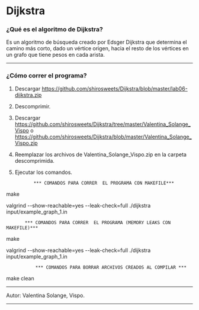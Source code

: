 # Dijkstra
### ¿Qué es el algoritmo de Dijkstra?

 Es un algoritmo de búsqueda creado por Edsger Dijkstra que determina el camino más corto, dado un vértice origen, hacia el resto de los vértices en un grafo que tiene pesos en cada arista.

-------------------------------------------------------------------------------------------------------------------
### ¿Cómo correr el programa?
1) Descargar https://github.com/shirosweets/Dijkstra/blob/master/lab06-dijkstra.zip
2) Descomprimir.
3) Descargar https://github.com/shirosweets/Dijkstra/tree/master/Valentina_Solange_Vispo o https://github.com/shirosweets/Dijkstra/blob/master/Valentina_Solange_Vispo.zip
4) Reemplazar los archivos de Valentina_Solange_Vispo.zip en la carpeta descomprimida.
5) Ejecutar los comandos.

			  *** COMANDOS PARA CORRER  EL PROGRAMA CON MAKEFILE***
make

valgrind --show-reachable=yes --leak-check=full ./dijkstra input/example_graph_1.in

		   *** COMANDOS PARA CORRER  EL PROGRAMA (MEMORY LEAKS CON MAKEFILE)***
make

valgrind --show-reachable=yes --leak-check=full ./dijkstra input/example_graph_1.in

		       *** COMANDOS PARA BORRAR ARCHIVOS CREADOS AL COMPILAR ***
		       
make clean

-------------------------------------------------------------------------------------------------------------------

Autor: Valentina Solange, Vispo.

-------------------------------------------------------------------------------------------------------------------
